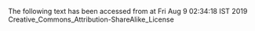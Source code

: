 The following text has been accessed from at Fri Aug 9 02:34:18 IST 2019
Creative_Commons_Attribution-ShareAlike_License
